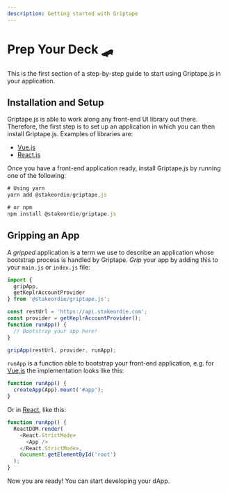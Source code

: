 ```yaml
---
description: Getting started with Griptape
---
```


# Prep Your Deck 🛹

This is the first section of a step-by-step guide to start using Griptape.js in your application.

## Installation and Setup

Griptape.js is able to work along any front-end UI library out there. Therefore, the first step is to set up an application in which you can then install Griptape.js. Examples of libraries are:

* [Vue.js](https://v3.vuejs.org/guide/installation.html)
* [React.js](https://reactjs.org/docs/getting-started.html)

Once you have a front-end application ready, install Griptape.js by running one of the following:

```typescript
# Using yarn
yarn add @stakeordie/griptape.js

# or npm
npm install @stakeordie/griptape.js
```

## Gripping an App

A _gripped_ application is a term we use to describe an application whose bootstrap process is handled by Griptape. _Grip_ your app by adding this to your `main.js` or `index.js` file:

```typescript
import {
  gripApp,
  getKeplrAccountProvider
} from '@stakeordie/griptape.js';

const restUrl = 'https://api.stakeordie.com';
const provider = getKeplrAccountProvider();
function runApp() {
  // Bootstrap your app here!
}

gripApp(restUrl, provider, runApp);
```

`runApp` is a function able to bootstrap your front-end application, e.g. for [Vue.js](https://vuejs.org) the implementation looks like this:

```typescript
function runApp() {
  createApp(App).mount('#app');
}
```

Or in [React](https://reactjs.org), like this:

```typescript
function runApp() {
  ReactDOM.render(
    <React.StrictMode>
      <App />
    </React.StrictMode>,
    document.getElementById('root')
  );
}
```

Now you are ready! You can start developing your dApp.
